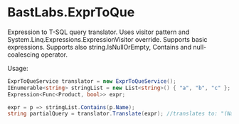 # BastLabs.ExprToQue
Expression to T-SQL query translator. Uses visitor pattern and System.Linq.Expressions.ExpressionVisitor override.
Supports basic expressions. Supports also string.IsNullOrEmpty, Contains and null-coalescing operator.

Usage:

```C#
ExprToQueService translator = new ExprToQueService();
IEnumerable<string> stringList = new List<string>() { "a", "b", "c" };
Expression<Func<Product, bool>> expr;

expr = p => stringList.Contains(p.Name);
string partialQuery = translator.Translate(expr); //translates to: "(Name IN ('a','b','c'))"
```




